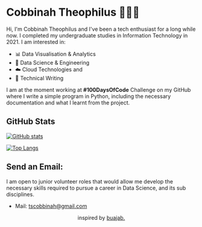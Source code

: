 # Cobbinah Theophilus 👨🏿‍💻
Hi, I'm Cobbinah Theophilus and I've been a tech enthusiast for a long while now. I completed my undergraduate studies in Information Technology in 2021. I am interested in:
- 📊 Data Visualisation & Analytics
- 💾 Data Science & Engineering
- ☁️ Cloud Technologies and
- 📓 Technical Writing

I am at the moment working at **#100DaysOfCode** Challenge on my GitHub where I write a simple program in Python, including the necessary documentation and what I learnt from the project. 
## GitHub Stats

[![GitHub stats](https://github-readme-stats.vercel.app/api?username=iamnvna&count_private=true&show_icons=true&theme=synthwave&hide=contribs&hide_rank=true)](https://github.com/iamnvna)

[![Top Langs](https://github-readme-stats.vercel.app/api/top-langs/?username=iamnvna&hide=html&langs_count=7&layout=compact)](https://github.com/iamnvna)

## Send an Email:
I am open to junior volunteer roles that would allow me develop the necessary skills required to pursue a career in Data Science, and its sub disciplines.
* Mail: [tscobbinah@gmail.com](mailto:tscobbinah@gmail.com)

<p align="center">
inspired by <a href="https://github.com/buabaj">buajab.</a>
</p>




